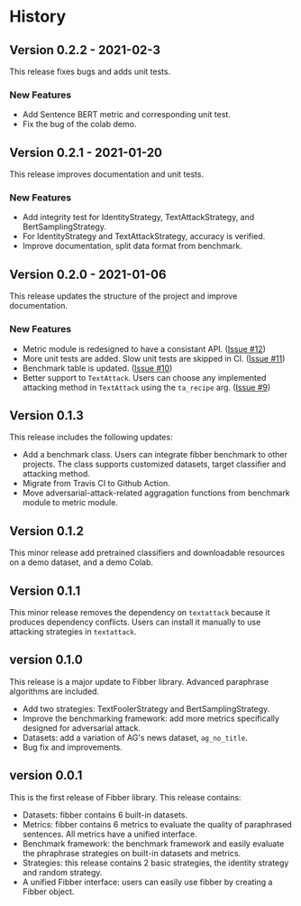 # History

## Version 0.2.2 - 2021-02-3
This release fixes bugs and adds unit tests.

### New Features

- Add Sentence BERT metric and corresponding unit test.
- Fix the bug of the colab demo.


## Version 0.2.1 - 2021-01-20
This release improves documentation and unit tests.

### New Features

- Add integrity test for IdentityStrategy, TextAttackStrategy, and BertSamplingStrategy.
- For IdentityStrategy and TextAttackStrategy, accuracy is verified.
- Improve documentation, split data format from benchmark.


## Version 0.2.0 - 2021-01-06
This release updates the structure of the project and improve documentation.

### New Features

- Metric module is redesigned to have a consistant API. ([Issue #12](https://github.com/DAI-Lab/fibber/issues/12))
- More unit tests are added. Slow unit tests are skipped in CI. ([Issue #11](https://github.com/DAI-Lab/fibber/issues/11))
- Benchmark table is updated. ([Issue #10](https://github.com/DAI-Lab/fibber/issues/10))
- Better support to `TextAttack`. Users can choose any implemented attacking method in `TextAttack` using the `ta_recipe` arg. ([Issue #9](https://github.com/DAI-Lab/fibber/issues/9))


## Version 0.1.3

This release includes the following updates:

- Add a benchmark class. Users can integrate fibber benchmark to other projects. The class supports customized datasets, target classifier and attacking method.
- Migrate from Travis CI to Github Action.
- Move adversarial-attack-related aggragation functions from benchmark module to metric module.

## Version 0.1.2

This minor release add pretrained classifiers and downloadable resources on a demo dataset, and a
demo Colab.

## Version 0.1.1

This minor release removes the dependency on `textattack` because it produces dependency conflicts.
Users can install it manually to use attacking strategies in `textattack`.

## version 0.1.0

This release is a major update to Fibber library. Advanced paraphrase algorithms are included.

- Add two strategies: TextFoolerStrategy and BertSamplingStrategy.
- Improve the benchmarking framework: add more metrics specifically designed for adversarial attack.
- Datasets: add a variation of AG's news dataset, `ag_no_title`.
- Bug fix and improvements.

## version 0.0.1

This is the first release of Fibber library. This release contains:

- Datasets: fibber contains 6 built-in datasets.
- Metrics: fibber contains 6 metrics to evaluate the quality of paraphrased
  sentences. All metrics have a unified interface.
- Benchmark framework: the benchmark framework and easily evaluate the
  phraphrase strategies on built-in datasets and metrics.
- Strategies: this release contains 2 basic strategies, the identity strategy
  and random strategy.
- A unified Fibber interface: users can easily use fibber by creating a Fibber
  object.
